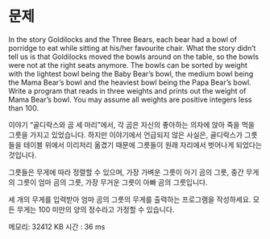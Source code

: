 # 문제
In the story Goldilocks and the Three Bears, each bear had a bowl of porridge to eat while sitting at his/her favourite chair. What the story didn’t tell us is that Goldilocks moved the bowls around on the table, so the bowls were not at the right seats anymore. The bowls can be sorted by weight with the lightest bowl being the Baby Bear’s bowl, the medium bowl being the Mama Bear’s bowl and the heaviest bowl being the Papa Bear’s bowl. Write a program that reads in three weights and prints out the weight of Mama Bear’s bowl. You may assume all weights are positive integers less than 100.

이야기 “골디락스와 곰 세 마리”에서, 각 곰은 자신의 좋아하는 의자에 앉아 죽을 먹을 그릇을 가지고 있었습니다. 하지만 이야기에서 언급되지 않은 사실은, 골디락스가 그릇들을 테이블 위에서 이리저리 옮겼기 때문에 그릇들이 원래 자리에서 벗어나게 되었다는 것입니다.

그릇들은 무게에 따라 정렬할 수 있으며, 가장 가벼운 그릇이 아기 곰의 그릇, 중간 무게의 그릇이 엄마 곰의 그릇, 가장 무거운 그릇이 아빠 곰의 그릇입니다.

세 개의 무게를 입력받아 엄마 곰의 그릇의 무게를 출력하는 프로그램을 작성하세요. 모든 무게는 100 미만의 양의 정수라고 가정할 수 있습니다.

메모리: 32412 KB 
시간 : 36 ms
